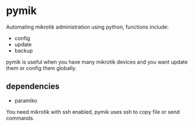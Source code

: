 # pymik
Automating mikrotik administration using python, functions include:

- config
- update
- backup

pymik is useful when you have many mikrotik devices and you want update them or config them globally. 

## dependencies
- paramiko

You need mikrotik with ssh enabled, pymik uses ssh to copy file or send commands.
